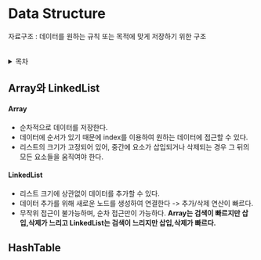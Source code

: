 # Data Structure
자료구조 : 데이터를 원하는 규칙 또는 목적에 맞게 저장하기 위한 구조
<br><br>
<details>
  <summary>목차</summary>
  
- [Array와 LinkedList](#Array와-LinkedList)
- [HashTable](#HashTable)
- [](#)
- [](#)
  
</details>

## Array와 LinkedList
#### Array
- 순차적으로 데이터를 저장한다.
- 데이터에 순서가 있기 때문에 index를 이용하여 원하는 데이터에 접근할 수 있다.
- 리스트의 크기가 고정되어 있어, 중간에 요소가 삽입되거나 삭제되는 경우 그 뒤의 모든 요소들을 움직여야 한다.

#### LinkedList
- 리스트 크기에 상관없이 데이터를 추가할 수 있다.
- 데이터 추가를 위해 새로운 노드를 생성하여 연결한다 -> 추가/삭제 연산이 빠르다.
- 무작위 접근이 불가능하며, 순차 접근만이 가능하다.
**Array는 검색이 빠르지만 삽입,삭제가 느리고 LinkedList는 검색이 느리지만 삽입,삭제가 빠르다.**

## HashTable
